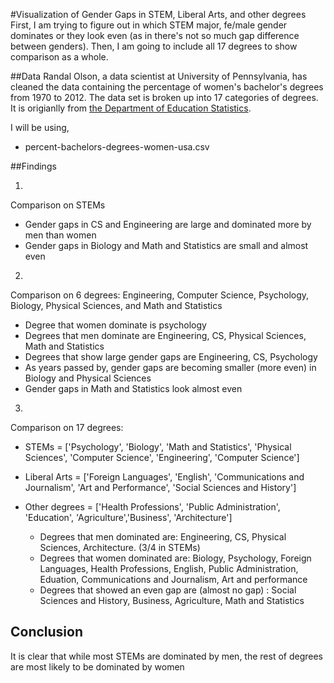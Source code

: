 #Visualization of Gender Gaps in STEM, Liberal Arts, and other degrees
First, I am trying to figure out in which STEM major, fe/male gender dominates or they look even (as in there's not so much gap difference between genders).
Then, I am going to include all 17 degrees to show comparison as a whole.

##Data
Randal Olson, a data scientist at University of Pennsylvania, has cleaned the data containing the percentage of women's bachelor's degrees 
from 1970 to 2012. The data set is broken up into 17 categories of degrees. It is origianlly from [the Department of Education Statistics](http://nces.ed.gov/programs/digest/2013menu_tables.asp).

I will be using,
- percent-bachelors-degrees-women-usa.csv

##Findings

1)
Comparison on STEMs
  - Gender gaps in CS and Engineering are large and dominated more by men than women
  - Gender gaps in Biology and Math and Statistics are small and almost even
  
2)
Comparison on 6 degrees: Engineering, Computer Science, Psychology, Biology, Physical Sciences, and Math and Statistics
  - Degree that women dominate is psychology 
  - Degrees that men dominate are Engineering, CS, Physical Sciences, Math and Statistics
  - Degrees that show large gender gaps are Engineering, CS, Psychology
  - As years passed by, gender gaps are becoming smaller (more even) in Biology and Physical Sciences 
  - Gender gaps in Math and Statistics look almost even
  
3)
Comparison on 17 degrees: 
  - STEMs = ['Psychology', 'Biology', 'Math and Statistics', 'Physical Sciences', 'Computer Science', 'Engineering', 'Computer Science']
  - Liberal Arts = ['Foreign Languages', 'English', 'Communications and Journalism', 'Art and Performance', 'Social Sciences and History']
  - Other degrees = ['Health Professions', 'Public Administration', 'Education', 'Agriculture','Business', 'Architecture']
   
    - Degrees that men dominated are: Engineering, CS, Physical Sciences, Architecture. (3/4 in STEMs) 
    - Degrees that women dominated are: Biology, Psychology, Foreign Languages, Health Professions, English, Public Administration, Eduation, Communications and Journalism, Art and performance 
    - Degrees that showed an even gap are (almost no gap) : Social Sciences and History, Business, Agriculture, Math and Statistics 

## Conclusion
It is clear that while most STEMs are dominated by men, the rest of degrees are most likely to be dominated by women
